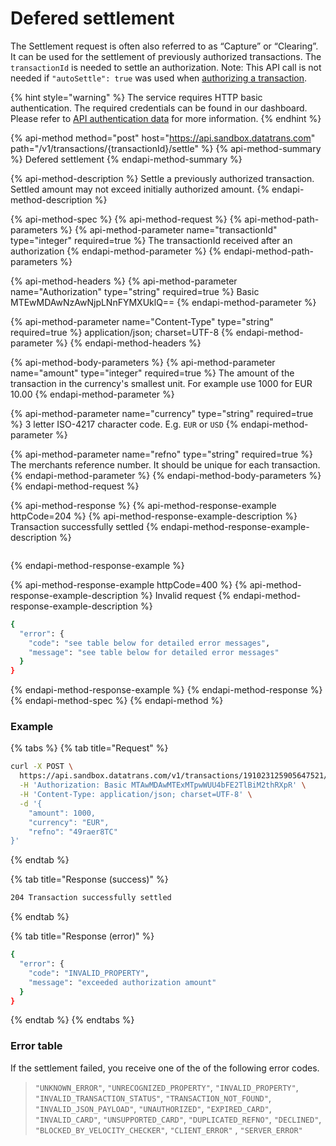# Defered settlement

The Settlement request is often also referred to as “Capture” or “Clearing”. It can be used for the settlement of previously authorized transactions. The `transactionId` is needed to settle an authorization. Note: This API call is not needed if `"autoSettle": true` was used when [authorizing a transaction](./).

{% hint style="warning" %}
The service requires HTTP basic authentication. The required credentials can be found in our dashboard. Please refer to [API authentication data](../../guides/pci-proxy-dashboard/api-authentication-data.md#basic-authentication) for more information. 
{% endhint %}

{% api-method method="post" host="https://api.sandbox.datatrans.com" path="/v1/transactions/{transactionId}/settle" %}
{% api-method-summary %}
Defered settlement
{% endapi-method-summary %}

{% api-method-description %}
Settle a previously authorized transaction. Settled amount may not exceed initially authorized amount. 
{% endapi-method-description %}

{% api-method-spec %}
{% api-method-request %}
{% api-method-path-parameters %}
{% api-method-parameter name="transactionId" type="integer" required=true %}
The transactionId received after an authorization
{% endapi-method-parameter %}
{% endapi-method-path-parameters %}

{% api-method-headers %}
{% api-method-parameter name="Authorization" type="string" required=true %}
Basic MTEwMDAwNzAwNjpLNnFYMXUklQ==
{% endapi-method-parameter %}

{% api-method-parameter name="Content-Type" type="string" required=true %}
application/json; charset=UTF-8
{% endapi-method-parameter %}
{% endapi-method-headers %}

{% api-method-body-parameters %}
{% api-method-parameter name="amount" type="integer" required=true %}
The amount of the transaction in the currency's smallest unit. For example use 1000 for EUR 10.00
{% endapi-method-parameter %}

{% api-method-parameter name="currency" type="string" required=true %}
3 letter ISO-4217 character code. E.g. `EUR` or `USD`
{% endapi-method-parameter %}

{% api-method-parameter name="refno" type="string" required=true %}
The merchants reference number. It should be unique for each transaction. 
{% endapi-method-parameter %}
{% endapi-method-body-parameters %}
{% endapi-method-request %}

{% api-method-response %}
{% api-method-response-example httpCode=204 %}
{% api-method-response-example-description %}
Transaction successfully settled
{% endapi-method-response-example-description %}

```

```
{% endapi-method-response-example %}

{% api-method-response-example httpCode=400 %}
{% api-method-response-example-description %}
Invalid request
{% endapi-method-response-example-description %}

```bash
{
  "error": {
    "code": "see table below for detailed error messages",
    "message": "see table below for detailed error messages"
  }
}
```
{% endapi-method-response-example %}
{% endapi-method-response %}
{% endapi-method-spec %}
{% endapi-method %}

### Example

{% tabs %}
{% tab title="Request" %}
```bash
curl -X POST \
  https://api.sandbox.datatrans.com/v1/transactions/191023125905647521/settle \
  -H 'Authorization: Basic MTAwMDAwMTExMTpwWUU4bFE2TlBiM2thRXpR' \
  -H 'Content-Type: application/json; charset=UTF-8' \
  -d '{
    "amount": 1000,
    "currency": "EUR",
    "refno": "49raer8TC"
}'
```
{% endtab %}

{% tab title="Response \(success\)" %}
```bash
204 Transaction successfully settled
```
{% endtab %}

{% tab title="Response \(error\)" %}
```bash
{
  "error": {
    "code": "INVALID_PROPERTY",
    "message": "exceeded authorization amount"
  }
}
```
{% endtab %}
{% endtabs %}

### Error table

If the settlement failed, you receive one of the of the following error codes. 

> `"UNKNOWN_ERROR"`, `"UNRECOGNIZED_PROPERTY"`, `"INVALID_PROPERTY"`, `"INVALID_TRANSACTION_STATUS"`, `"TRANSACTION_NOT_FOUND"`, `"INVALID_JSON_PAYLOAD"`, `"UNAUTHORIZED"`, `"EXPIRED_CARD"`, `"INVALID_CARD"`, `"UNSUPPORTED_CARD"`, `"DUPLICATED_REFNO"`, `"DECLINED"`, `"BLOCKED_BY_VELOCITY_CHECKER"`, `"CLIENT_ERROR"` , `"SERVER_ERROR"`

